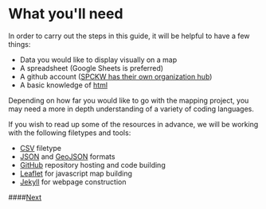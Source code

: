 # What you'll need
In order to carry out the steps in this guide, it will be helpful to have a few things:
* Data you would like to display visually on a map
* A spreadsheet (Google Sheets is preferred)
* A github account ([SPCKW has their own organization hub](https://github.com/info-waterloo-region))
* A basic knowledge of [html](http://www.w3schools.com/html/default.asp)

Depending on how far you would like to go with the mapping project, you may need a more in depth understanding of a variety of coding languages.

If you wish to read up some of the resources in advance, we will be working with the following filetypes and tools:
* [CSV](http://en.wikipedia.org/wiki/Comma-separated_values) filetype
* [JSON](http://json.org/) and [GeoJSON](http://geojson.org) formats
* [GitHub](https://help.github.com) repository hosting and code building
* [Leaflet](http://leafletjs.com) for javascript map building
* [Jekyll](http://jekyllrb.com/) for webpage construction

####[Next](../master/datasheets)
